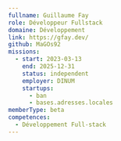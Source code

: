 ```yaml
---
fullname: Guillaume Fay
role: Développeur Fullstack
domaine: Développement
link: https://gfay.dev/
github: MaGOs92
missions:
  - start: 2023-03-13
    end: 2025-12-31
    status: independent
    employer: DINUM
    startups:
      - ban
      - bases.adresses.locales
memberType: beta
competences:
  - Développement Full-stack
---
```

